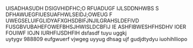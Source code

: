 UISADHASUDH
DSIGVHIDFHC;O
RFUADUGF IJLSDDNHWBS 
S DFHAWUEGFIUESUAFHWLSEIDJ;OWEUG
F UWEGSELUIFGLIDYAFXGHSDBIFJNJILGRAHSLDEFIVD
 FUSGBVUBAHEFOWEFBHSJHWISLDCBFIJ
 IE ASHFIBWESHFHSDHV
 IOER FOUIWF IOJN
  IURHFIJSDHFIH
  dsfasdf 
  tuyu
  uggkj\
  uytygv
  988809
eufgwuerf vjwgeg
uyyug
dhsag
ujf
gudjdtydyu
iuohihlliopo

